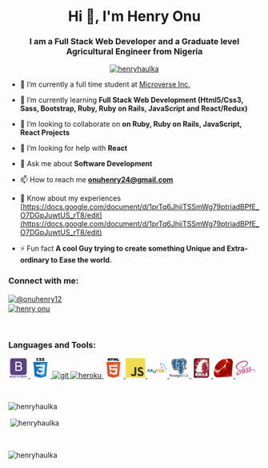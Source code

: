 <h1 align="center">Hi 👋, I'm Henry Onu</h1>
<h3 align="center">I am a Full Stack Web Developer and a Graduate level Agricultural Engineer from Nigeria</h3>

<p align="center"> <a href="https://github.com/ryo-ma/github-profile-trophy"><img src="https://github-profile-trophy.vercel.app/?username=henryhaulka" alt="henryhaulka" margin="10px" /></a> </p>

- 🔭 I’m currently a full time student at [Microverse Inc.](https://www.microverse.org/)

- 🌱 I’m currently learning **Full Stack Web Development (Html5/Css3, Sass, Bootstrap, Ruby, Ruby on Rails, JavaScript and React/Redux)**

- 👯 I’m looking to collaborate on **on Ruby, Ruby on Rails, JavaScript, React Projects**

- 🤝 I’m looking for help with **React**

- 💬 Ask me about **Software Development**

- 📫 How to reach me **onuhenry24@gmail.com**

- 📄 Know about my experiences [https://docs.google.com/document/d/1prTq6JhjiTSSmWg79ptriadBPfE_O7DGpJuwtUS_rT8/edit](https://docs.google.com/document/d/1prTq6JhjiTSSmWg79ptriadBPfE_O7DGpJuwtUS_rT8/edit)

- ⚡ Fun fact **A cool Guy trying to create something Unique and Extra-ordinary to Ease the world.**

<h3 align="left">Connect with me:</h3>
<p align="left">
<a href="https://twitter.com/@onuhenry12" target="blank"><img align="center" src="https://raw.githubusercontent.com/rahuldkjain/github-profile-readme-generator/master/src/images/icons/Social/twitter.svg" alt="@onuhenry12" height="30" width="40" /></a></br>
<a href="https://linkedin.com/in/henry onu" target="blank"><img align="center" src="https://raw.githubusercontent.com/rahuldkjain/github-profile-readme-generator/master/src/images/icons/Social/linked-in-alt.svg" alt="henry onu" height="30" width="40" /></a>
</p><br>

<h3 align="left">Languages and Tools:</h3>
<p align="left"> <a href="https://getbootstrap.com" target="_blank"> <img src="https://raw.githubusercontent.com/devicons/devicon/master/icons/bootstrap/bootstrap-plain-wordmark.svg" alt="bootstrap" width="40" height="40"/> </a> <a href="https://www.w3schools.com/css/" target="_blank"> <img src="https://raw.githubusercontent.com/devicons/devicon/master/icons/css3/css3-original-wordmark.svg" alt="css3" width="40" height="40"/> </a> <a href="https://git-scm.com/" target="_blank"> <img src="https://www.vectorlogo.zone/logos/git-scm/git-scm-icon.svg" alt="git" width="40" height="40"/> </a> <a href="https://heroku.com" target="_blank"> <img src="https://www.vectorlogo.zone/logos/heroku/heroku-icon.svg" alt="heroku" width="40" height="40"/> </a> <a href="https://www.w3.org/html/" target="_blank"> <img src="https://raw.githubusercontent.com/devicons/devicon/master/icons/html5/html5-original-wordmark.svg" alt="html5" width="40" height="40"/> </a> <a href="https://developer.mozilla.org/en-US/docs/Web/JavaScript" target="_blank"> <img src="https://raw.githubusercontent.com/devicons/devicon/master/icons/javascript/javascript-original.svg" alt="javascript" width="40" height="40"/> </a> <a href="https://www.mysql.com/" target="_blank"> <img src="https://raw.githubusercontent.com/devicons/devicon/master/icons/mysql/mysql-original-wordmark.svg" alt="mysql" width="40" height="40"/> </a> <a href="https://www.postgresql.org" target="_blank"> <img src="https://raw.githubusercontent.com/devicons/devicon/master/icons/postgresql/postgresql-original-wordmark.svg" alt="postgresql" width="40" height="40"/> </a> <a href="https://rubyonrails.org" target="_blank"> <img src="https://raw.githubusercontent.com/devicons/devicon/master/icons/rails/rails-original-wordmark.svg" alt="rails" width="40" height="40"/> </a> <a href="https://www.ruby-lang.org/en/" target="_blank"> <img src="https://raw.githubusercontent.com/devicons/devicon/master/icons/ruby/ruby-original.svg" alt="ruby" width="40" height="40"/> </a> <a href="https://sass-lang.com" target="_blank"> <img src="https://raw.githubusercontent.com/devicons/devicon/master/icons/sass/sass-original.svg" alt="sass" width="40" height="40"/> </a> </p></br>

<p><img align="left" src="https://github-readme-stats.vercel.app/api/top-langs?username=henryhaulka&show_icons=true&locale=en&layout=compact" alt="henryhaulka" /></p></br>

<p>&nbsp;<img align="center" src="https://github-readme-stats.vercel.app/api?username=henryhaulka&show_icons=true&locale=en" alt="henryhaulka" /></p></br>

<p><img align="center" src="https://github-readme-streak-stats.herokuapp.com/?user=henryhaulka&" alt="henryhaulka" /></p>
